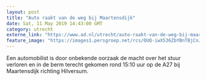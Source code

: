 ```yaml
---
layout: post
title: "Auto raakt van de weg bij Maartensdijk"
date: Sat, 11 May 2019 14:43:00 GMT
category: utrecht
externe_link: "https://www.ad.nl/utrecht/auto-raakt-van-de-weg-bij-maartensdijk~a45445ce/"
feature_image: "https://images1.persgroep.net/rcs/OUQ-iwX536ZbYBnTBjCnJEEBJSY/diocontent/147979825/_fitwidth/400/?appId=21791a8992982cd8da851550a453bd7f&quality=0.7"
---
```


Een automobilist is door onbekende oorzaak de macht over het stuur verloren en in de berm terecht gekomen rond 15:10 uur op de A27 bij Maartensdijk richting Hilversum.
